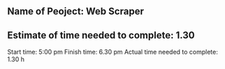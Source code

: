 ## Name of Peoject: Web Scraper

## Estimate of time needed to complete: 1.30 

Start time: 5:00 pm
Finish time: 6.30 pm
Actual time needed to complete: 1.30 h
